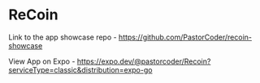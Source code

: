 # ReCoin
Link to the app showcase repo - https://github.com/PastorCoder/recoin-showcase

View App on Expo - https://expo.dev/@pastorcoder/Recoin?serviceType=classic&distribution=expo-go
